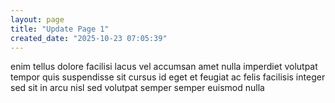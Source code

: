 ```yaml
---
layout: page
title: "Update Page 1"
created_date: "2025-10-23 07:05:39"
---
```


enim tellus dolore facilisi lacus vel accumsan amet nulla imperdiet volutpat tempor quis suspendisse sit cursus id eget et feugiat ac felis facilisis integer sed sit in arcu nisl sed volutpat semper semper euismod nulla 

